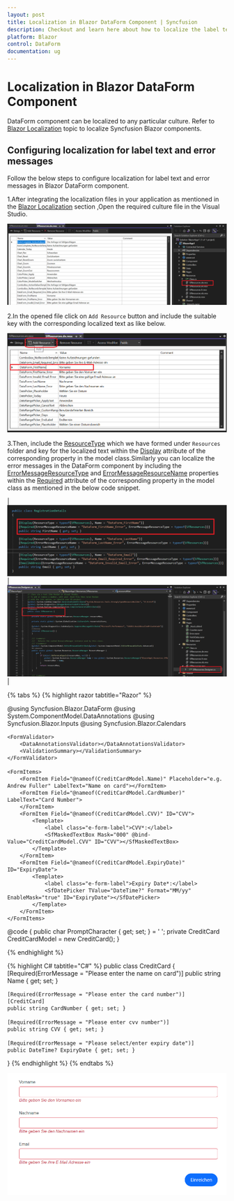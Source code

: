 ```yaml
---
layout: post
title: Localization in Blazor DataForm Component | Syncfusion
description: Checkout and learn here about how to localize the label text and error messages in Blazor DataForm component.
platform: Blazor
control: DataForm
documentation: ug
---
```


# Localization in Blazor DataForm Component

DataForm component can be localized to any particular culture. Refer to [Blazor Localization](https://blazor.syncfusion.com/documentation/common/localization) topic to localize Syncfusion Blazor components.

## Configuring localization for label text and error messages

Follow the below steps to configure localization for label text and error messages in Blazor DataForm component.

1.After integrating the localization files in your application as mentioned in the [Blazor Localization](https://blazor.syncfusion.com/documentation/common/localization) section ,Open the required culture file in the Visual Studio.

![Localization step-1](./images/blazor_dataform_localization_step.png)


2.In the opened file click on `Add Resource` button and include the suitable key with the corresponding localized text as like below.


![Localization step-1](./images/blazor_dataform_localization_step1.png)

3.Then, include the [ResourceType](https://learn.microsoft.com/en-us/dotnet/api/system.componentmodel.dataannotations.displayattribute.resourcetype?view=net-5.0#system-componentmodel-dataannotations-displayattribute-resourcetype) which we have formed under `Resources` folder and key for the localized text within the [Display](https://learn.microsoft.com/en-us/dotnet/api/system.componentmodel.dataannotations.displayattribute?view=net-5.0) attribute of the corresponding property in the model class.Similarly you can localize the error messages in the DataForm component by including the [ErrorMessageResourceType](https://learn.microsoft.com/en-us/dotnet/api/system.componentmodel.dataannotations.validationattribute.errormessageresourcetype?view=net-5.0#system-componentmodel-dataannotations-validationattribute-errormessageresourcetype) and [ErrorMessageResourceName](https://learn.microsoft.com/en-us/dotnet/api/system.componentmodel.dataannotations.validationattribute.errormessageresourcename?view=net-5.0#system-componentmodel-dataannotations-validationattribute-errormessageresourcename) properties within the [Required](https://learn.microsoft.com/en-us/dotnet/api/system.componentmodel.dataannotations.requiredattribute?view=net-5.0) attribute of the corresponding property in the model class as mentioned in the below code snippet.

| ![Localization step 3](./images/blazor_dataform_localization_step3.png) | ![Localization step 3](./images/blazor_dataform_localization_step3_2.png) |


{% tabs %}
{% highlight razor tabtitle="Razor"  %}

@using Syncfusion.Blazor.DataForm
@using System.ComponentModel.DataAnnotations
@using Syncfusion.Blazor.Inputs
@using Syncfusion.Blazor.Calendars


<SfDataForm ID="MyForm"
            Model="@CreditCardModel"
            ValidationDisplayMode="FormValidationDisplay.Tooltip">

    <FormValidator>
        <DataAnnotationsValidator></DataAnnotationsValidator>
        <ValidationSummary></ValidationSummary>
    </FormValidator>

    <FormItems>
        <FormItem Field="@nameof(CreditCardModel.Name)" Placeholder="e.g. Andrew Fuller" LabelText="Name on card"></FormItem>
        <FormItem Field="@nameof(CreditCardModel.CardNumber)" LabelText="Card Number">
        </FormItem>
        <FormItem Field="@nameof(CreditCardModel.CVV)" ID="CVV">
            <Template>
                <label class="e-form-label">CVV*:</label>
                <SfMaskedTextBox Mask="000" @bind-Value="CreditCardModel.CVV" ID="CVV"></SfMaskedTextBox>
            </Template>
        </FormItem>
        <FormItem Field="@nameof(CreditCardModel.ExpiryDate)" ID="ExpiryDate">
            <Template>
                <label class="e-form-label">Expiry Date*:</label>
                <SfDatePicker TValue="DateTime?" Format="MM/yy" EnableMask="true" ID="ExpiryDate"></SfDatePicker>
            </Template>
        </FormItem>
    </FormItems>

</SfDataForm>


@code {
    public char PromptCharacter { get; set; } = ' ';
    private CreditCard CreditCardModel = new CreditCard();
}

{% endhighlight %}

{% highlight C# tabtitle="C#"  %}
public class CreditCard
{
    [Required(ErrorMessage = "Please enter the name on card")]
    public string Name { get; set; }

    [Required(ErrorMessage = "Please enter the card number")]
    [CreditCard]
    public string CardNumber { get; set; }

    [Required(ErrorMessage = "Please enter cvv number")]
    public string CVV { get; set; }

    [Required(ErrorMessage = "Please select/enter expiry date")]
    public DateTime? ExpiryDate { get; set; }
}
{% endhighlight %}
{% endtabs %}

![Localization in DataForm component](./images/blazor_dataform_localization.png)
